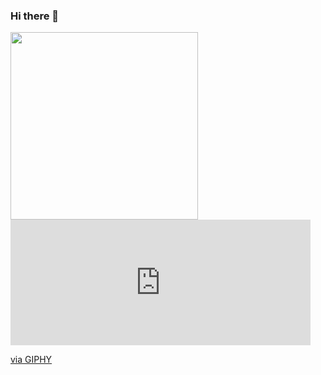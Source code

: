 ### Hi there 👋
<div id="header" align="left">
  <img src="https://giphy.com/stickers/girlsinstem-code-coding-coded-73ymNClJu3dyFugAl9" width="300"/>
</div>
<iframe src="https://giphy.com/embed/73ymNClJu3dyFugAl9" width="480" height="201" frameBorder="0" class="giphy-embed" allowFullScreen></iframe><p><a href="https://giphy.com/stickers/girlsinstem-code-coding-coded-73ymNClJu3dyFugAl9">via GIPHY</a></p>

<!--
**dylanroets/dylanroets** is a ✨ _special_ ✨ repository because its `README.md` (this file) appears on your GitHub profile.

Here are some ideas to get you started:

- 🔭 I’m currently working on ...
- 🌱 I’m currently learning ...
- 👯 I’m looking to collaborate on ...
- 🤔 I’m looking for help with ...
- 💬 Ask me about ...
- 📫 How to reach me: ...
- 😄 Pronouns: ...
- ⚡ Fun fact: ...
-->
